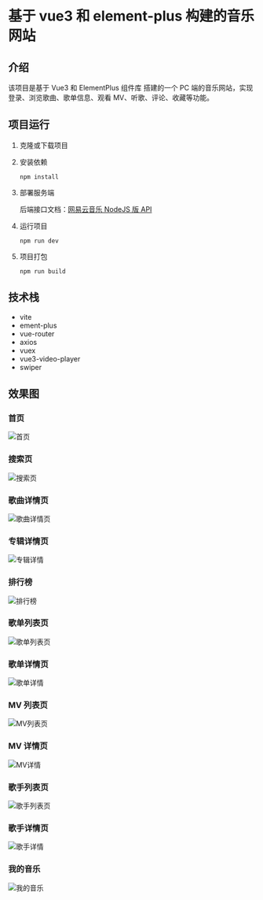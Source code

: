 # 基于 vue3 和 element-plus 构建的音乐网站

## 介绍

该项目是基于 Vue3 和 ElementPlus 组件库 搭建的一个 PC 端的音乐网站，实现登录、浏览歌曲、歌单信息、观看 MV、听歌、评论、收藏等功能。

## 项目运行

1. 克隆或下载项目

2. 安装依赖

   ```
   npm install
   ```

3. 部署服务端

   后端接口文档：[网易云音乐 NodeJS 版 API](https://binaryify.github.io/NeteaseCloudMusicApi/#/)

4. 运行项目

   ```
   npm run dev
   ```

5. 项目打包

   ```
   npm run build
   ```

## 技术栈

- vite
- ement-plus
- vue-router
- axios
- vuex
- vue3-video-player
- swiper

## 效果图

### 首页

![首页](img/%E9%A6%96%E9%A1%B5.png)

### 搜索页

![搜索页](img/搜索页.png)

### 歌曲详情页

![歌曲详情页](img/歌曲详情页.png)

### 专辑详情页

![专辑详情](img/专辑详情.png)

### 排行榜

![排行榜](img/排行榜.png)

### 歌单列表页

![歌单列表页](img/歌单列表页.png)

### 歌单详情页

![歌单详情](img/歌单详情.png)

### MV 列表页

![MV列表页](img/MV列表页.png)

### MV 详情页

![MV详情](img/MV详情.png)

### 歌手列表页

![歌手列表页](img/歌手列表页.png)

### 歌手详情页

![歌手详情](img/歌手详情.png)

### 我的音乐

![我的音乐](img/我的音乐.png)

